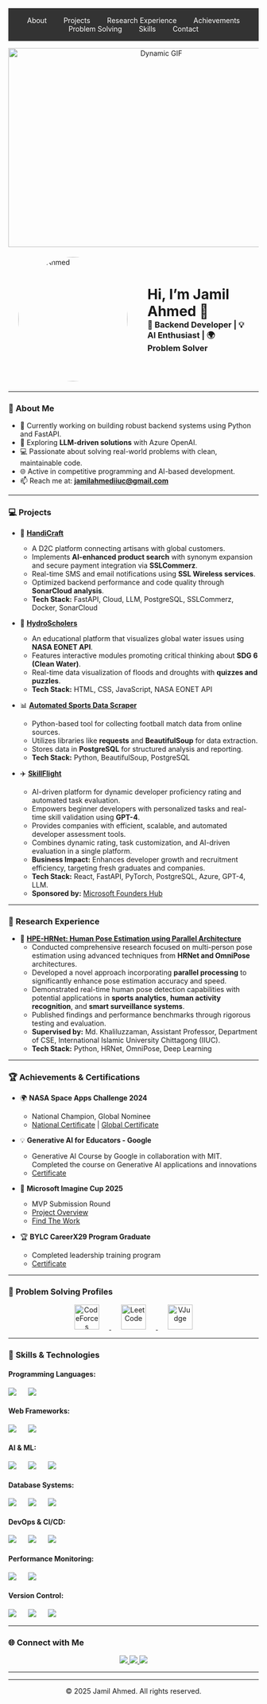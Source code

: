 
<!-- NAVBAR -->
<nav style="background-color: #333; padding: 1rem; text-align: center;">
  <a href="#about" style="color: white; margin: 0 15px; text-decoration: none;">About</a>
  <a href="#projects" style="color: white; margin: 0 15px; text-decoration: none;">Projects</a>
  <a href="#research" style="color: white; margin: 0 15px; text-decoration: none;">Research Experience</a>
  <a href="#achievements" style="color: white; margin: 0 15px; text-decoration: none;">Achievements</a>
  <a href="#problem-solving" style="color: white; margin: 0 15px; text-decoration: none;">Problem Solving</a>
  <a href="#skills" style="color: white; margin: 0 15px; text-decoration: none;">Skills</a>
  <a href="#contact" style="color: white; margin: 0 15px; text-decoration: none;">Contact</a>
</nav>

<!-- DYNAMIC GIF -->
<p align="center">
  <img src="https://media0.giphy.com/media/v1.Y2lkPTc5MGI3NjExOWs3NDNhZ3VrbG9mYmxrZnpqZ2pjeHF6d2ZwZWZtdWkxOGJpdGJlMiZlcD12MV9pbnRlcm5hbF9naWZfYnlfaWQmY3Q9Zw/93UOscPyDH8cdRfSaT/giphy.gif" alt="Dynamic GIF" width="600" height="400">
</p>

<!-- HEADER SECTION -->
<div style="display: flex; align-items: center; justify-content: left; margin: 20px;">
  <div>
    <img src="https://i.imgur.com/WoSZQkn.png" alt="Jamil Ahmed" width="220" height="250" style="border-radius: 50%; margin-right: 20px;">
  </div>
  <div>
    <h1 style="margin: 0; padding-left: 20px;">Hi, I’m Jamil Ahmed 👋</h1>
    <h3 style="margin: 0; padding-left: 20px;">🚀 Backend Developer | 💡 AI Enthusiast | 🌍 Problem Solver</h3>
  </div>
</div>


---

### 🌟 **About Me**
- 🔭 Currently working on building robust backend systems using Python and FastAPI.  
- 🌱 Exploring **LLM-driven solutions** with Azure OpenAI.  
- 💻 Passionate about solving real-world problems with clean, maintainable code.  
- 🌐 Active in competitive programming and AI-based development.  
- 📫 Reach me at: **jamilahmediiuc@gmail.com**  

---
### 💻 **Projects**

- 🚀 **[HandiCraft](https://github.com/Learnathon-By-Geeky-Solutions/momentum)**  
  - A D2C platform connecting artisans with global customers.  
  - Implements **AI-enhanced product search** with synonym expansion and secure payment integration via **SSLCommerz**.  
  - Real-time SMS and email notifications using **SSL Wireless services**.  
  - Optimized backend performance and code quality through **SonarCloud analysis**.  
  - **Tech Stack:** FastAPI, Cloud, LLM, PostgreSQL, SSLCommerz, Docker, SonarCloud
 
     

- 🌊 **[HydroScholers](https://github.com/JamilAhmed00/HydroScholers)**  
  - An educational platform that visualizes global water issues using **NASA EONET API**.  
  - Features interactive modules promoting critical thinking about **SDG 6 (Clean Water)**.  
  - Real-time data visualization of floods and droughts with **quizzes and puzzles**.  
  - **Tech Stack:** HTML, CSS, JavaScript, NASA EONET API
 
    

- 📊 **[Automated Sports Data Scraper](https://github.com/JamilAhmed00/Web_Scrap_Field_World_Final_Project)**  
  - Python-based tool for collecting football match data from online sources.  
  - Utilizes libraries like **requests** and **BeautifulSoup** for data extraction.  
  - Stores data in **PostgreSQL** for structured analysis and reporting.  
  - **Tech Stack:** Python, BeautifulSoup, PostgreSQL

    

- ✈️ **[SkillFlight](https://github.com/SkillFlight)**  
  - AI-driven platform for dynamic developer proficiency rating and automated task evaluation.  
  - Empowers beginner developers with personalized tasks and real-time skill validation using **GPT-4**.  
  - Provides companies with efficient, scalable, and automated developer assessment tools.  
  - Combines dynamic rating, task customization, and AI-driven evaluation in a single platform.  
  - **Business Impact:** Enhances developer growth and recruitment efficiency, targeting fresh graduates and companies.  
  - **Tech Stack:** React, FastAPI, PyTorch, PostgreSQL, Azure, GPT-4, LLM.  
  - **Sponsored by:** [Microsoft Founders Hub](https://www.microsoft.com/startups/founders-hub)  


---

### 🔬 **Research Experience**

- 🧠 **[HPE-HRNet: Human Pose Estimation using Parallel Architecture](https://github.com/JamilAhmed00/HPE-HRNet)**  
  - Conducted comprehensive research focused on multi-person pose estimation using advanced techniques from **HRNet and OmniPose** architectures.  
  - Developed a novel approach incorporating **parallel processing** to significantly enhance pose estimation accuracy and speed.  
  - Demonstrated real-time human pose detection capabilities with potential applications in **sports analytics**, **human activity recognition**, and **smart surveillance systems**.  
  - Published findings and performance benchmarks through rigorous testing and evaluation.  
  - **Supervised by:** Md. Khaliluzzaman, Assistant Professor, Department of CSE, International Islamic University Chittagong (IIUC).  
  - **Tech Stack:** Python, HRNet, OmniPose, Deep Learning  


---

### 🏆 **Achievements & Certifications**  
- 🌍 **NASA Space Apps Challenge 2024**  
  - National Champion, Global Nominee  
  - [National Certificate](https://drive.google.com/file/d/1tk6vuUjEhNkBsiYMF0BrkzaW-44yJBOp/view) | [Global Certificate](https://drive.google.com/file/d/YourGlobalCertificateID/view)  

- 💡 **Generative AI for Educators - Google**  
  - Generative AI Course by Google in collaboration with MIT. Completed the course on Generative AI applications and innovations 
  - [Certificate](https://skillshop.exceedlms.com/student/award/oLFsgqBxh4EbjM1n1CtMuy63)  

- 🏅 **Microsoft Imagine Cup 2025**  
  - MVP Submission Round  
  - [Project Overview](https://drive.google.com/file/d/170acx6TKK-Ara6ewaJgwTKYSGLekij1k/view)
  - [Find The Work](https://github.com/SkillFlight)   

- 🏆 **BYLC CareerX29 Program Graduate**  
  - Completed leadership training program  
  - [Certificate](https://drive.google.com/file/d/1MG-KfqfPj2nhgX2rgwrgXPVeq-r8EyWr/view)  

---

### 🧠 **Problem Solving Profiles**
<p align="center">
  <a href="https://codeforces.com/profile/Jamil-Ahmed" target="_blank">
    <img src="https://miro.medium.com/v2/resize:fit:1200/1*iPZ00kImJY8oVioV5Dy75A.jpeg" alt="CodeForces" height="50" style="margin: 0 20px;">
  </a>
  <a href="https://leetcode.com/jamilahmediiuc/" target="_blank">
    <img src="https://miro.medium.com/v2/resize:fit:1008/1*VOQU8CuPG34Gsd1yJCadOQ.png" alt="LeetCode" height="50" style="margin: 0 20px;">
  </a>
  <a href="https://vjudge.net/user/JamilAhmed" target="_blank">
    <img src="https://pbs.twimg.com/profile_images/1518206369660252161/2Q3NLhlp_400x400.jpg" alt="VJudge" height="50" style="margin: 0 20px;">
  </a>
</p>

---
### 🔧 **Skills & Technologies**

#### **Programming Languages:**  
<p align="left">
  <img src="https://img.shields.io/badge/Python-3776AB?style=for-the-badge&logo=python&logoColor=white" style="margin-right: 20px;">
  <img src="https://img.shields.io/badge/C%2B%2B-00599C?style=for-the-badge&logo=c%2B%2B&logoColor=white" style="margin-right: 20px;">
</p>

#### **Web Frameworks:**  
<p align="left">
  <img src="https://img.shields.io/badge/FastAPI-009688?style=for-the-badge&logo=fastapi&logoColor=white" style="margin-right: 20px;">
  <img src="https://img.shields.io/badge/Django-092E20?style=for-the-badge&logo=django&logoColor=white" style="margin-right: 20px;">
</p>


#### **AI & ML:**  
<p align="left">
  <img src="https://img.shields.io/badge/Azure_OpenAI-0089D6?style=for-the-badge&logo=microsoft-azure&logoColor=white" style="margin-right: 20px;">
  <img src="https://img.shields.io/badge/LLM-FF6F00?style=for-the-badge&logo=OpenAI&logoColor=white" style="margin-right: 20px;">
  <img src="https://img.shields.io/badge/Prompt%20Engineering-008080?style=for-the-badge&logo=OpenAI&logoColor=white" style="margin-right: 20px;">
</p>


#### **Database Systems:**  
<p align="left">
  <img src="https://img.shields.io/badge/PostgreSQL-336791?style=for-the-badge&logo=postgresql&logoColor=white" style="margin-right: 20px;">
  <img src="https://img.shields.io/badge/SQLite-003B57?style=for-the-badge&logo=sqlite&logoColor=white" style="margin-right: 20px;">
  <img src="https://img.shields.io/badge/MySQL-4479A1?style=for-the-badge&logo=mysql&logoColor=white" style="margin-right: 20px;">
</p>

#### **DevOps & CI/CD:**  
<p align="left">
  <img src="https://img.shields.io/badge/Docker-2496ED?style=for-the-badge&logo=docker&logoColor=white" style="margin-right: 20px;">
  <img src="https://img.shields.io/badge/GitHub_Actions-2088FF?style=for-the-badge&logo=github-actions&logoColor=white" style="margin-right: 20px;">
  <img src="https://img.shields.io/badge/SonarQube-4E9BCD?style=for-the-badge&logo=sonarqube&logoColor=white" style="margin-right: 20px;">
</p>

#### **Performance Monitoring:**  
<p align="left">
  <img src="https://img.shields.io/badge/Sentry-362D59?style=for-the-badge&logo=sentry&logoColor=white" style="margin-right: 20px;">
  <img src="https://img.shields.io/badge/Locust-90EE90?style=for-the-badge&logo=locust&logoColor=black" style="margin-right: 20px;">
</p>

#### **Version Control:**  
<p align="left">
  <img src="https://img.shields.io/badge/Git-F05032?style=for-the-badge&logo=git&logoColor=white" style="margin-right: 20px;">
  <img src="https://img.shields.io/badge/GitHub-181717?style=for-the-badge&logo=github&logoColor=white" style="margin-right: 20px;">
  <img src="https://img.shields.io/badge/GitLab-FC6D26?style=for-the-badge&logo=gitlab&logoColor=white" style="margin-right: 20px;">
</p>


---

### 🌐 **Connect with Me**
<p align="center">
  <a href="https://linkedin.com/in/jamilahmed01" target="_blank">
    <img src="https://img.shields.io/badge/LinkedIn-0077B5?style=for-the-badge&logo=linkedin&logoColor=white">
  </a>
  <a href="https://github.com/JamilAhmed00" target="_blank">
    <img src="https://img.shields.io/badge/GitHub-181717?style=for-the-badge&logo=github&logoColor=white">
  </a>
  <a href="mailto:jamilahmediiuc@gmail.com" target="_blank">
    <img src="https://img.shields.io/badge/Gmail-D14836?style=for-the-badge&logo=gmail&logoColor=white">
  </a>
</p>

---

<script type="text/javascript" id="clustrmaps" src="//clustrmaps.com/map_v2.js?d=dlMcB7SYNAt9zfkBL0Dc_mk2d2D7P7jLriHVActhQCc&cl=ffffff&w=a"></script>
---

<p align="center">© 2025 Jamil Ahmed. All rights reserved.</p>




